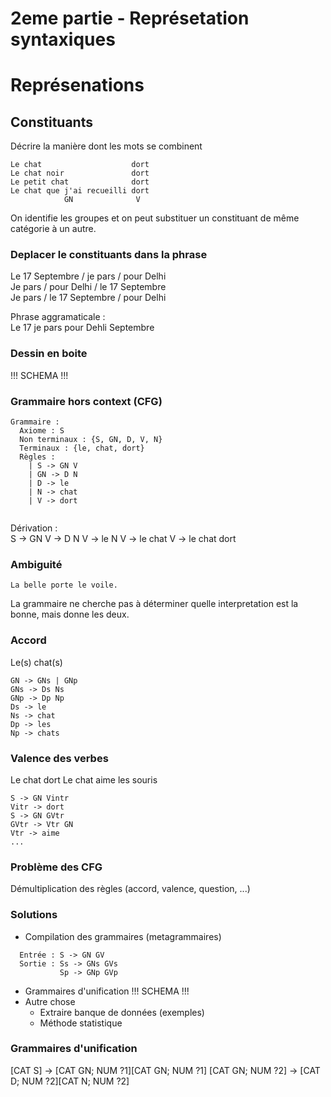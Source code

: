 2eme partie - Représetation syntaxiques
===

# Représenations

## Constituants
Décrire la manière dont les mots se combinent
```
Le chat                    dort
Le chat noir               dort
Le petit chat              dort
Le chat que j'ai recueilli dort
            GN              V
```
On identifie les groupes et on peut substituer un constituant de même catégorie à un autre.

### Deplacer le constituants dans la phrase
Le 17 Septembre / je pars / pour Delhi  
Je pars / pour Delhi / le 17 Septembre  
Je pars / le 17 Septembre / pour Delhi

Phrase aggramaticale :  
Le 17 je pars pour Dehli Septembre

### Dessin en boite


!!! SCHEMA !!!


### Grammaire hors context (CFG)

```
Grammaire :
  Axiome : S
  Non terminaux : {S, GN, D, V, N}
  Terminaux : {le, chat, dort}
  Règles :
    | S -> GN V
    | GN -> D N
    | D -> le
    | N -> chat
    | V -> dort
    
```

Dérivation :  
S &rarr; GN V &rarr; D N V &rarr; le N V &rarr; le chat V &rarr; le chat dort

### Ambiguité

```
La belle porte le voile.
```
La grammaire ne cherche pas à déterminer quelle interpretation est la bonne, mais donne les deux.

### Accord
Le(s) chat(s)
```
GN -> GNs | GNp
GNs -> Ds Ns
GNp -> Dp Np
Ds -> le
Ns -> chat
Dp -> les
Np -> chats
```

### Valence des verbes
Le chat dort
Le chat aime les souris
```
S -> GN Vintr
Vitr -> dort
S -> GN GVtr
GVtr -> Vtr GN
Vtr -> aime
...
```

### Problème des CFG
Démultiplication des règles (accord, valence, question, ...)

### Solutions
* Compilation des grammaires (metagrammaires)
```
  Entrée : S -> GN GV
  Sortie : Ss -> GNs GVs
           Sp -> GNp GVp
```
* Grammaires d'unification
!!! SCHEMA !!!
* Autre chose
  * Extraire banque de données (exemples)
  * Méthode statistique

### Grammaires d'unification
\[CAT S\] &rarr; \[CAT GN; NUM ?1\]\[CAT GN; NUM ?1\]
\[CAT GN; NUM ?2\] &rarr; \[CAT D; NUM ?2\]\[CAT N; NUM ?2\]